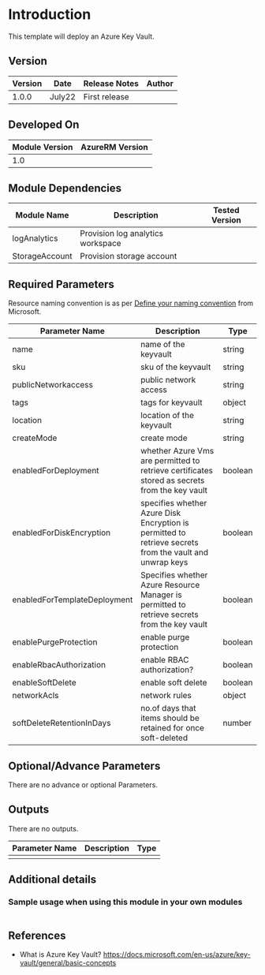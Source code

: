 # Introduction 
This template will deploy an Azure Key Vault.
## Version
| Version | Date | Release Notes | Author |
|---|---|---|---|
| 1.0.0 | July22 | First release | |

## Developed On
| Module Version | AzureRM Version |
|---|---|
| 1.0 | |


## Module Dependencies

| Module Name | Description | Tested Version | 
|---|---|---|
| logAnalytics | Provision log analytics workspace |  |
| StorageAccount | Provision storage account | |


## Required Parameters

Resource naming convention is as per [Define your naming convention](https://docs.microsoft.com/en-us/azure/cloud-adoption-framework/ready/azure-best-practices/resource-naming#example-names-for-common-azure-resource-types) from Microsoft.

| Parameter Name | Description |  Type | 
|---|---|---|
| name | name of the keyvault | string |
| sku | sku of the keyvault | string |
| publicNetworkaccess | public network access | string | 
| tags | tags for keyvault | object | 
| location | location of the keyvault | string | 
| createMode | create mode | string |
| enabledForDeployment | whether Azure Vms are permitted to retrieve certificates stored as secrets from the key vault | boolean |
| enabledForDiskEncryption | specifies whether Azure Disk Encryption is permitted to retrieve secrets from the vault and unwrap keys | boolean |
| enabledForTemplateDeployment | Specifies whether Azure Resource Manager is permitted to retrieve secrets from the key vault | boolean | 
| enablePurgeProtection | enable purge protection | boolean | 
| enableRbacAuthorization | enable RBAC authorization? | boolean |
| enableSoftDelete | enable soft delete | boolean |
| networkAcls | network rules | object | 
| softDeleteRetentionInDays | no.of days that items should be retained for once soft-deleted | number | 


## Optional/Advance Parameters

There are no advance or optional Parameters.



## Outputs
There are no outputs.

| Parameter Name | Description | Type | 
|---|---|---|
|  |  |  |

## Additional details
### Sample usage when using this module in your own modules

```

```

## References

- What is Azure Key Vault? https://docs.microsoft.com/en-us/azure/key-vault/general/basic-concepts
